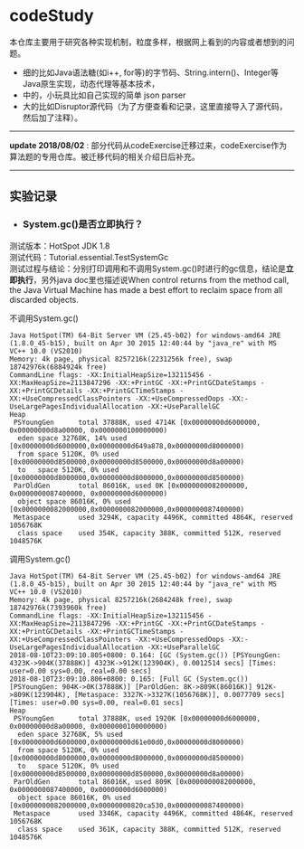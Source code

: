 # codeStudy  
   
本仓库主要用于研究各种实现机制，粒度多样，根据网上看到的内容或者想到的问题。  

 - 细的比如Java语法糖(如i++, for等)的字节码、String.intern()、Integer等Java原生实现，动态代理等基本技术，  
 - 中的，小玩具比如自己实现的简单 json parser  
 - 大的比如Disruptor源代码（为了方便查看和记录，这里直接导入了源代码，然后加了注释）。   
 ----
**update 2018/08/02** : 部分代码从codeExercise迁移过来，codeExercise作为算法题的专用仓库。被迁移代码的相关介绍日后补充。   

-----
## 实验记录  
+ ### System.gc()是否立即执行？  
测试版本：HotSpot JDK 1.8  
测试代码：Tutorial.essential.TestSystemGc  
测试过程与结论：分别打印调用和不调用System.gc()时进行的gc信息，结论是**立即执行**，另外java doc里也描述说When control returns from the method call, the Java Virtual Machine has made a best effort to reclaim space from all discarded objects.  
  
不调用System.gc()  
```
Java HotSpot(TM) 64-Bit Server VM (25.45-b02) for windows-amd64 JRE (1.8.0_45-b15), built on Apr 30 2015 12:40:44 by "java_re" with MS VC++ 10.0 (VS2010)
Memory: 4k page, physical 8257216k(2231256k free), swap 18742976k(6884924k free)
CommandLine flags: -XX:InitialHeapSize=132115456 -XX:MaxHeapSize=2113847296 -XX:+PrintGC -XX:+PrintGCDateStamps -XX:+PrintGCDetails -XX:+PrintGCTimeStamps -XX:+UseCompressedClassPointers -XX:+UseCompressedOops -XX:-UseLargePagesIndividualAllocation -XX:+UseParallelGC 
Heap
 PSYoungGen      total 37888K, used 4714K [0x00000000d6000000, 0x00000000d8a00000, 0x0000000100000000)
  eden space 32768K, 14% used [0x00000000d6000000,0x00000000d649a878,0x00000000d8000000)
  from space 5120K, 0% used [0x00000000d8500000,0x00000000d8500000,0x00000000d8a00000)
  to   space 5120K, 0% used [0x00000000d8000000,0x00000000d8000000,0x00000000d8500000)
 ParOldGen       total 86016K, used 0K [0x0000000082000000, 0x0000000087400000, 0x00000000d6000000)
  object space 86016K, 0% used [0x0000000082000000,0x0000000082000000,0x0000000087400000)
 Metaspace       used 3294K, capacity 4496K, committed 4864K, reserved 1056768K
  class space    used 354K, capacity 388K, committed 512K, reserved 1048576K
```
调用System.gc()  
```
Java HotSpot(TM) 64-Bit Server VM (25.45-b02) for windows-amd64 JRE (1.8.0_45-b15), built on Apr 30 2015 12:40:44 by "java_re" with MS VC++ 10.0 (VS2010)
Memory: 4k page, physical 8257216k(2684248k free), swap 18742976k(7393960k free)
CommandLine flags: -XX:InitialHeapSize=132115456 -XX:MaxHeapSize=2113847296 -XX:+PrintGC -XX:+PrintGCDateStamps -XX:+PrintGCDetails -XX:+PrintGCTimeStamps -XX:+UseCompressedClassPointers -XX:+UseCompressedOops -XX:-UseLargePagesIndividualAllocation -XX:+UseParallelGC 
2018-08-10T23:09:10.805+0800: 0.164: [GC (System.gc()) [PSYoungGen: 4323K->904K(37888K)] 4323K->912K(123904K), 0.0012514 secs] [Times: user=0.00 sys=0.00, real=0.00 secs] 
2018-08-10T23:09:10.806+0800: 0.165: [Full GC (System.gc()) [PSYoungGen: 904K->0K(37888K)] [ParOldGen: 8K->809K(86016K)] 912K->809K(123904K), [Metaspace: 3327K->3327K(1056768K)], 0.0077709 secs] [Times: user=0.00 sys=0.00, real=0.01 secs] 
Heap
 PSYoungGen      total 37888K, used 1920K [0x00000000d6000000, 0x00000000d8a00000, 0x0000000100000000)
  eden space 32768K, 5% used [0x00000000d6000000,0x00000000d61e00d0,0x00000000d8000000)
  from space 5120K, 0% used [0x00000000d8000000,0x00000000d8000000,0x00000000d8500000)
  to   space 5120K, 0% used [0x00000000d8500000,0x00000000d8500000,0x00000000d8a00000)
 ParOldGen       total 86016K, used 809K [0x0000000082000000, 0x0000000087400000, 0x00000000d6000000)
  object space 86016K, 0% used [0x0000000082000000,0x00000000820ca530,0x0000000087400000)
 Metaspace       used 3346K, capacity 4496K, committed 4864K, reserved 1056768K
  class space    used 361K, capacity 388K, committed 512K, reserved 1048576K

```
